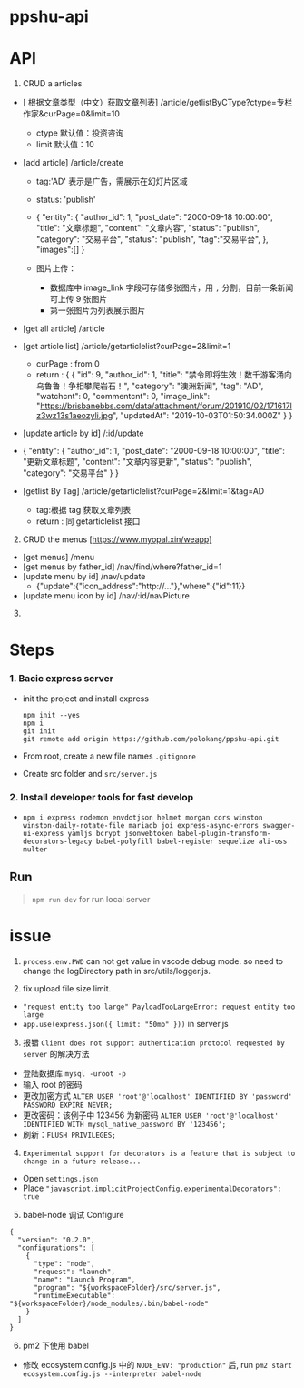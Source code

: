 # ppshu-api

# API

1. CRUD a articles

- [ 根据文章类型（中文）获取文章列表] <get> /article/getlistByCType?ctype=专栏作家&curPage=0&limit=10
  - ctype 默认值：投资咨询
  - limit 默认值：10

* [add article] /article/create

  - tag:'AD' 表示是广告，需展示在幻灯片区域
  - status: 'publish'
  - {
    "entity": {
    "author_id": 1,
    "post_date": "2000-09-18 10:00:00",
    "title": "文章标题",
    "content": "文章内容",
    "status": "publish",
    "category": "交易平台",
    "status": "publish",
    "tag":"交易平台",
    },
    "images":[]
    }

  - 图片上传：

    - 数据库中 image_link 字段可存储多张图片，用 `,` 分割，目前一条新闻可上传 9 张图片
    - 第一张图片为列表展示图片

- [get all article] /article
- [get article list] /article/getarticlelist?curPage=2&limit=1

  - curPage : from 0
  - return : {
    {
    "id": 9,
    "author_id": 1,
    "title": "禁令即将生效！数千游客涌向乌鲁鲁！争相攀爬岩石！",
    "category": "澳洲新闻",
    "tag": "AD",
    "watchcnt": 0,
    "commentcnt": 0,
    "image_link": "https://brisbanebbs.com/data/attachment/forum/201910/02/171617lz3wz13s1aeozyli.jpg",
    "updatedAt": "2019-10-03T01:50:34.000Z"
    }
    }

- [update article by id] /:id/update
- {
  "entity": {
  "author_id": 1,
  "post_date": "2000-09-18 10:00:00",
  "title": "更新文章标题",
  "content": "文章内容更新",
  "status": "publish",
  "category": "交易平台"
  }
  }

- [getlist By Tag] /article/getarticlelist?curPage=2&limit=1&tag=AD

  - tag:根据 tag 获取文章列表
  - return : 同 getarticlelist 接口

2. CRUD the menus [https://www.myopal.xin/weapp]

- [get menus] /menu
- [get menus by father_id] /nav/find/where?father_id=1
- [update menu by id] /nav/update
  - {"update":{"icon_address":"http://..."},"where":{"id":11}}
- [update menu icon by id] /nav/:id/navPicture

3.

# Steps

### 1. Bacic express server

- init the project and install express

  ```
  npm init --yes
  npm i
  git init
  git remote add origin https://github.com/polokang/ppshu-api.git
  ```

- From root, create a new file names `.gitignore`
- Create src folder and `src/server.js`

### 2. Install developer tools for fast develop

- `npm i express nodemon envdotjson helmet morgan cors winston winston-daily-rotate-file mariadb joi express-async-errors swagger-ui-express yamljs bcrypt jsonwebtoken babel-plugin-transform-decorators-legacy babel-polyfill babel-register sequelize ali-oss multer`

## Run

> `npm run dev` for run local server

# issue

1. `process.env.PWD` can not get value in vscode debug mode. so need to change the logDirectory path in src/utils/logger.js.

2. fix upload file size limit.

- `"request entity too large" PayloadTooLargeError: request entity too large`
- `app.use(express.json({ limit: "50mb" }))` in server.js

3. 报错 `Client does not support authentication protocol requested by server` 的解决方法

- 登陆数据库 `mysql -uroot -p`
- 输入 root 的密码
- 更改加密方式 `ALTER USER 'root'@'localhost' IDENTIFIED BY 'password' PASSWORD EXPIRE NEVER;`
- 更改密码：该例子中 123456 为新密码 `ALTER USER 'root'@'localhost' IDENTIFIED WITH mysql_native_password BY '123456';`
- 刷新：`FLUSH PRIVILEGES;`

4. `Experimental support for decorators is a feature that is subject to change in a future release...`

- Open `settings.json`
- Place `"javascript.implicitProjectConfig.experimentalDecorators": true`

5. babel-node 调试 Configure

```
{
  "version": "0.2.0",
  "configurations": [
    {
      "type": "node",
      "request": "launch",
      "name": "Launch Program",
      "program": "${workspaceFolder}/src/server.js",
      "runtimeExecutable": "${workspaceFolder}/node_modules/.bin/babel-node"
    }
  ]
}
```

6. pm2 下使用 babel

- 修改 ecosystem.config.js 中的 `NODE_ENV: "production"` 后, run `pm2 start ecosystem.config.js --interpreter babel-node`
